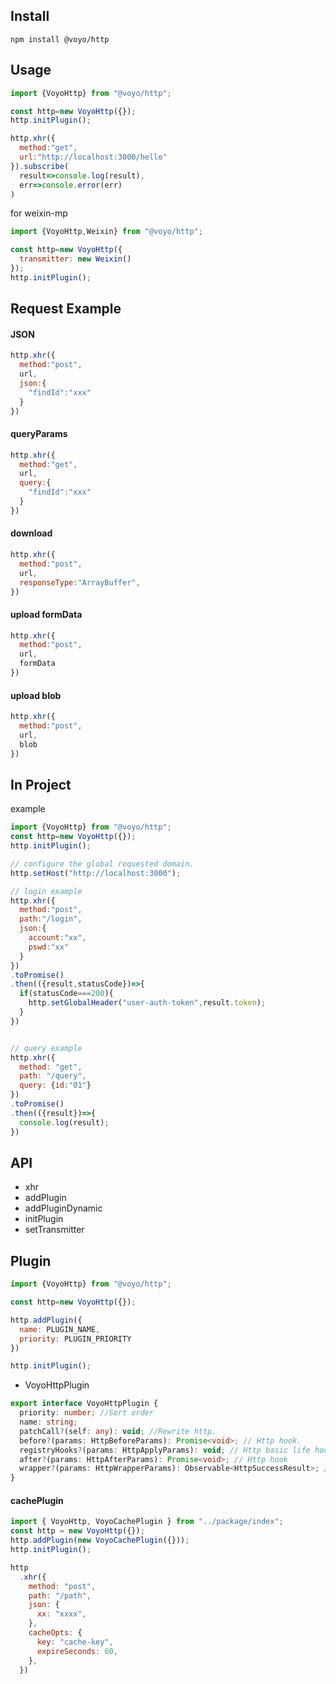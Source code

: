 Install
---
```
npm install @voyo/http
```

Usage
---
```javascript
import {VoyoHttp} from "@voyo/http";

const http=new VoyoHttp({});
http.initPlugin();

http.xhr({
  method:"get",
  url:"http://localhost:3000/hello"
}).subscribe(
  result=>console.log(result),
  err=>console.error(err)
)
```
for weixin-mp
```javascript
import {VoyoHttp,Weixin} from "@voyo/http";

const http=new VoyoHttp({
  transmitter: new Weixin()
});
http.initPlugin();
```


Request Example
---

#### JSON

```javascript
http.xhr({
  method:"post",
  url,
  json:{
    "findId":"xxx"
  }
})
```

#### queryParams

```javascript
http.xhr({
  method:"get",
  url,
  query:{
    "findId":"xxx"
  }
})
```

#### download
```javascript
http.xhr({
  method:"post",
  url,
  responseType:"ArrayBuffer",
})
```

#### upload formData
```javascript
http.xhr({
  method:"post",
  url,
  formData
})
```

#### upload blob
```javascript
http.xhr({
  method:"post",
  url,
  blob
})
```

In Project
---
example
```javascript
import {VoyoHttp} from "@voyo/http";
const http=new VoyoHttp({});
http.initPlugin();

// configure the global requested domain.
http.setHost("http://localhost:3000");

// login example
http.xhr({
  method:"post",
  path:"/login",
  json:{
    account:"xx",
    pswd:"xx"
  }
})
.toPromise()
.then(({result,statusCode})=>{
  if(statusCode===200){
    http.setGlobalHeader("user-auth-token",result.token);
  }
})


// query example
http.xhr({
  method: "get",
  path: "/query",
  query: {id:"01"}
})
.toPromise()
.then(({result})=>{
  console.log(result);
})
```
API
---
- xhr
- addPlugin
- addPluginDynamic
- initPlugin
- setTransmitter


Plugin
---
```javascript
import {VoyoHttp} from "@voyo/http";

const http=new VoyoHttp({});

http.addPlugin({
  name: PLUGIN_NAME,
  priority: PLUGIN_PRIORITY
})

http.initPlugin();
```

- VoyoHttpPlugin
```typescript
export interface VoyoHttpPlugin {
  priority: number; //Sort order
  name: string;
  patchCall?(self: any): void; //Rewrite http.
  before?(params: HttpBeforeParams): Promise<void>; // Http hook.
  registryHooks?(params: HttpApplyParams): void; // Http basic life hooks.
  after?(params: HttpAfterParams): Promise<void>; // Http hook
  wrapper?(params: HttpWrapperParams): Observable<HttpSuccessResult>; // Observer hook;
}
```

#### cachePlugin

```javascript
import { VoyoHttp, VoyoCachePlugin } from "../package/index";
const http = new VoyoHttp({});
http.addPlugin(new VoyoCachePlugin({}));
http.initPlugin();

http
  .xhr({
    method: "post",
    path: "/path",
    json: {
      xx: "xxxx",
    },
    cacheOpts: {
      key: "cache-key",
      expireSeconds: 60,
    },
  })
```



